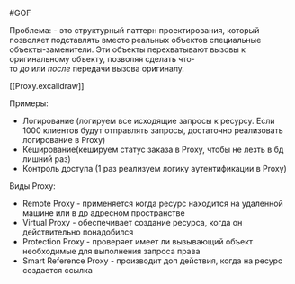 #GOF 

Проблема:
	- это структурный паттерн проектирования, который позволяет подставлять вместо реальных объектов специальные объекты-заменители. Эти объекты перехватывают вызовы к оригинальному объекту, позволяя сделать что-то _до_ или _после_ передачи вызова оригиналу.

[[Proxy.excalidraw]]

Примеры:
- Логирование (логируем все исходящие запросы к ресурсу. Если 1000 клиентов будут отправлять запросы, достаточно реализовать логирование в Proxy)
- Кеширование(кешируем статус заказа в Proxy, чтобы не лезть в бд лишний раз)
- Контроль доступа (1 раз реализуем логику аутентификации в Proxy)

Виды Proxy:
- Remote Proxy - применяется когда ресурс находится на удаленной машине или в др адресном пространстве
- Virtual Proxy - обеспечивает создание ресурса, когда он действительно понадобился
- Protection Proxy - проверяет имеет ли вызывающий объект необходимые для выполнения запроса права
- Smart Reference Proxy - производит доп действия, когда на ресурс создается ссылка